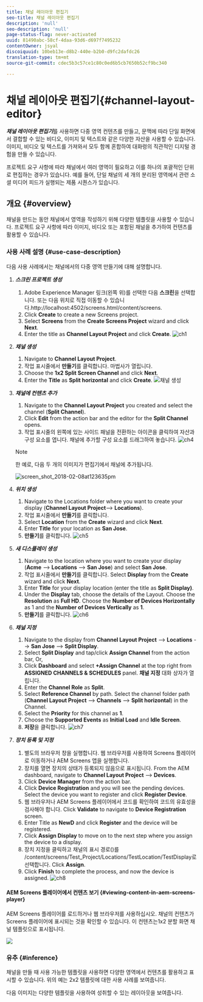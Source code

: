 ```yaml
---
title: 채널 레이아웃 편집기
seo-title: 채널 레이아웃 편집기
description: 'null'
seo-description: 'null'
page-status-flag: never-activated
uuid: 81490abc-58cf-4daa-93d6-d697f7495232
contentOwner: jsyal
discoiquuid: 10beb13e-d8b2-440e-b2b0-d9fc2dafdc26
translation-type: tm+mt
source-git-commit: cdec5b3c57ce1c80c0ed6b5cb7650b52cf9bc340

---
```



# 채널 레이아웃 편집기{#channel-layout-editor}

***채널 레이아웃 편집기***&#x200B;를 사용하면 다중 영역 컨텐츠를 만들고, 문맥에 따라 단일 화면에서 결합할 수 있는 비디오, 이미지 및 텍스트와 같은 다양한 자산을 사용할 수 있습니다. 이미지, 비디오 및 텍스트를 가져와서 모두 함께 혼합하여 대화령의 직관적인 디지털 경험을 만들 수 있습니다. 

프로젝트 요구 사항에 따라 채널에서 여러 영역이 필요하고 이를 하나의 포괄적인 단위로 편집하는 경우가 있습니다. 예를 들어, 단일 채널의 세 개의 분리된 영역에서 관련 소셜 미디어 피드가 실행되는 제품 시퀀스가 있습니다.

## 개요 {#overview}

채널을 만드는 동안 채널에서 영역을 작성하기 위해 다양한 템플릿을 사용할 수 있습니다. 프로젝트 요구 사항에 따라 이미지, 비디오 또는 포함된 채널을 추가하여 컨텐츠를 활용할 수 있습니다.

### 사용 사례 설명 {#use-case-description}

다음 사용 사례에서는 채널에서의 다중 영역 만들기에 대해 설명합니다.

1. ***스크린 프로젝트 생성***

   1. Adobe Experience Manager 링크(왼쪽 위)를 선택한 다음 **스크린**&#x200B;을 선택합니다. 또는 다음 위치로 직접 이동할 수 있습니다.http://localhost:4502/screens.html/content/screens.
   1. Click **Create** to create a new Screens project.
   1. Select **Screens** from the **Create Screens Project** wizard and click **Next**.
   1. Enter the title as **Channel Layout Project** and click **Create**.
   ![ch1](assets/ch1.gif)

1. ***채널 생성***

   1. Navigate to **Channel Layout Project**.
   1. 작업 표시줄에서 **만들기**&#x200B;를 클릭합니다. 마법사가 열립니다.
   1. Choose the **1x2 Split Screen Channel** and click **Next**.
   1. Enter the **Title** as **Split horizontal** and click **Create**.
   ![채널 생성](assets/channelcreation.gif)

1. ***채널에 컨텐츠 추가***

   1. Navigate to the **Channel Layout Project** you created and select the channel (**Split Channel**).
   1. Click **Edit** from the action bar and the editor for the **Split Channel** opens.
   1. 작업 표시줄의 왼쪽에 있는 사이드 패널을 전환하는 아이콘을 클릭하여 자산과 구성 요소를 엽니다. 채널에 추가할 구성 요소를 드래그하여 놓습니다.
   ![ch4](assets/ch4.gif)

   >[!NOTE]
   >
   >한 예로, 다음 두 개의 이미지가 편집기에서 채널에 추가됩니다.

   ![screen_shot_2018-02-08at123635pm](assets/screen_shot_2018-02-08at123635pm.png)

1. ***위치 생성***

   1. Navigate to the Locations folder where you want to create your display (**Channel Layout Project**--> **Locations**).
   1. 작업 표시줄에서 **만들기**&#x200B;를 클릭합니다.
   1. Select **Location** from the **Create** wizard and click **Next**.
   1. Enter **Title** for your location as **San Jose**.
   1. **만들기**&#x200B;를 클릭합니다.
   ![ch5](assets/ch5.gif)

1. ***새 디스플레이 생성***

   1. Navigate to the location where you want to create your display (**Acme** --> **Locations** --> **San Jose**) and select **San Jose**.
   1. 작업 표시줄에서 **만들기**&#x200B;를 클릭합니다. Select **Display** from the **Create** wizard and click **Next**.
   1. Enter **Title** for your display location (enter the title as **Split Display)**.
   1. Under the **Display** tab, choose the details of the Layout. Choose the **Resolution** as **Full HD**. Choose the **Number of Devices Horizontally** as 1 and the **Number of Devices Vertically** as **1**.
   1. **만들기**&#x200B;를 클릭합니다.
   ![ch6](assets/ch6.gif)

1. ***채널 지정***

   1. Navigate to the display from **Channel Layout Project** --> **Locations** --> **San Jose** --> **Split Display**.
   1. Select **Split Display** and tap/click **Assign Channel** from the action bar, Or,
   1. Click **Dashboard** and select **+Assign Channel** at the top right from **ASSIGNED CHANNELS &amp; SCHEDULES** panel. **채널 지정** 대화 상자가 열립니다.
   1. Enter the **Channel Role** as **Split**.
   1. Select **Reference Channel** by path. Select the channel folder path (**Channel Layout Project** --> **Channels** --> **Split horizontal**) in the Channel.
   1. Select the **Priority** for this channel as **1**.
   1. Choose the **Supported Events** as **Initial Load** and **Idle Screen**.
   1. **저장**&#x200B;을 클릭합니다.
   ![ch7](assets/ch7.gif)

1. ***장치 등록 및 지정***

   1. 별도의 브라우저 창을 실행합니다. 웹 브라우저를 사용하여 Screens 플레이어로 이동하거나 AEM Screens 앱을 실행합니다.
   1. 장치를 열면 장치의 상태가 등록되지 않음으로 표시됩니다. From the AEM dashboard, navigate to **Channel Layout Project** --> **Devices**.
   1. Click **Device Manager** from the action bar.
   1. Click **Device Registration** and you will see the pending devices. Select the device you want to register and click **Register Device**.
   1. 웹 브라우저나 AEM Screens 플레이어에서 코드를 확인하여 코드의 유효성을 검사해야 합니다. Click **Validate** to navigate to **Device Registration** screen.
   1. Enter Title as **NewD** and click **Register** and the device will be registered.
   1. Click **Assign Display** to move on to the next step where you assign the device to a display.
   1. 장치 지정을 클릭하고 채널의 표시 경로()를 /content/screens/Test_Project/Locations/TestLocation/TestDisplay로 선택합니다. Click **Assign**.
   1. Click **Finish** to complete the process, and now the device is assigned.
   ![ch8](assets/ch8.gif)

#### AEM Screens 플레이어에서 컨텐츠 보기 {#viewing-content-in-aem-screens-player}

AEM Screens 플레이어를 로드하거나 웹 브라우저를 사용하십시오. 채널의 컨텐츠가 Screens 플레이어에 표시되는 것을 확인할 수 있습니다. 이 컨텐츠는1x2 분할 화면 채널 템플릿으로 표시됩니다.

![](do-not-localize/screen_shot_2018-02-08at123648pm.png)

### 유추 {#inference}

채널을 만들 때 사용 가능한 템플릿을 사용하면 다양한 영역에서 컨텐츠를 활용하고 표시할 수 있습니다. 위의 예는 2x2 템플릿에 대한 사용 사례를 보여줍니다.

다음 이미지는 다양한 템플릿을 사용하여 성취할 수 있는 레이아웃을 보여줍니다.
